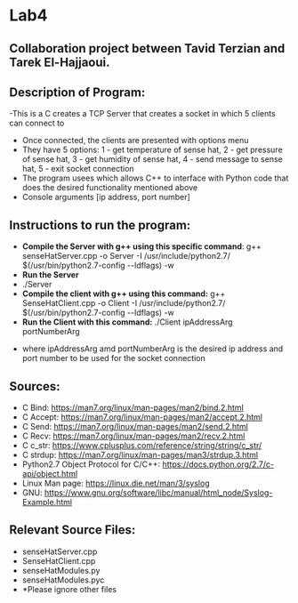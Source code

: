 # Lab4

## Collaboration project between Tavid Terzian and Tarek El-Hajjaoui.

## Description of Program:
  -This is a C creates a TCP Server that creates a socket in which 5 clients can connect to
  - Once connected, the clients are presented with options menu
  - They have 5 options: 1 - get temperature of sense hat, 2 - get pressure of sense hat, 3 - get humidity of sense hat, 4 - send message to sense hat, 5 - exit socket connection
  - The program usees which allows C++ to interface with Python code that does the desired functionality mentioned above
  - Console arguments [ip address, port number]
  
## Instructions to run the program:
  - **Compile the Server with g++ using this specific command**:
  g++ senseHatServer.cpp  -o Server -I /usr/include/python2.7/ $(/usr/bin/python2.7-config --ldflags) -w
  - **Run the Server** 
  - ./Server
  - **Compile the client with g++ using this command:**
  g++ SenseHatClient.cpp -o Client -I /usr/include/python2.7/ $(/usr/bin/python2.7-config --ldflags) -w
  - **Run the Client with this command:** ./Client ipAddressArg portNumberArg 
  * where ipAddressArg amd portNumberArg is the desired ip address and port number to be used for the socket connection  
  
## Sources:
  - C Bind: https://man7.org/linux/man-pages/man2/bind.2.html
  - C Accept: https://man7.org/linux/man-pages/man2/accept.2.html
  - C Send: https://man7.org/linux/man-pages/man2/send.2.html
  - C Recv: https://man7.org/linux/man-pages/man2/recv.2.html
  - C c_str: https://www.cplusplus.com/reference/string/string/c_str/
  - C strdup: https://man7.org/linux/man-pages/man3/strdup.3.html
  - Python2.7 Object Protocol for C/C++: https://docs.python.org/2.7/c-api/object.html
  - Linux Man page: https://linux.die.net/man/3/syslog  
  - GNU: https://www.gnu.org/software/libc/manual/html_node/Syslog-Example.html
  
 ## Relevant Source Files:
  - senseHatServer.cpp
  - SenseHatClient.cpp
  - senseHatModules.py
  - senseHatModules.pyc
  - *Please ignore other files
  
